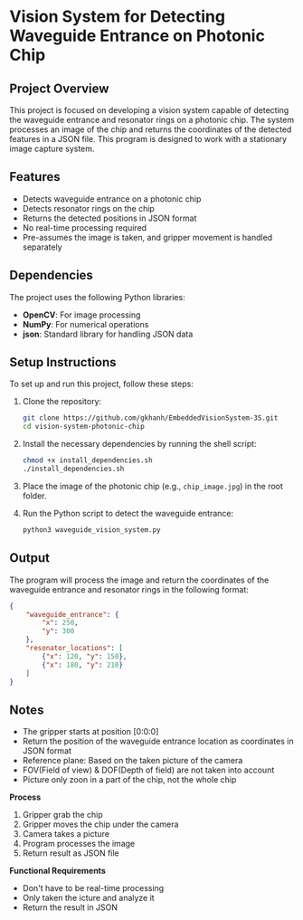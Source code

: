 # Vision System for Detecting Waveguide Entrance on Photonic Chip

## Project Overview

This project is focused on developing a vision system capable of detecting the waveguide entrance and resonator rings on a photonic chip. The system processes an image of the chip and returns the coordinates of the detected features in a JSON file. This program is designed to work with a stationary image capture system.

## Features

- Detects waveguide entrance on a photonic chip
- Detects resonator rings on the chip
- Returns the detected positions in JSON format
- No real-time processing required
- Pre-assumes the image is taken, and gripper movement is handled separately

## Dependencies

The project uses the following Python libraries:

- **OpenCV**: For image processing
- **NumPy**: For numerical operations
- **json**: Standard library for handling JSON data

## Setup Instructions

To set up and run this project, follow these steps:

1. Clone the repository:

    ```bash
    git clone https://github.com/gkhanh/EmbeddedVisionSystem-3S.git
    cd vision-system-photonic-chip
    ```

2. Install the necessary dependencies by running the shell script:

    ```bash
    chmod +x install_dependencies.sh
    ./install_dependencies.sh
    ```

3. Place the image of the photonic chip (e.g., `chip_image.jpg`) in the root folder.

4. Run the Python script to detect the waveguide entrance:

    ```bash
    python3 waveguide_vision_system.py
    ```

## Output

The program will process the image and return the coordinates of the waveguide entrance and resonator rings in the following format:

```json
{
    "waveguide_entrance": {
        "x": 250,
        "y": 300
    },
    "resonator_locations": [
        {"x": 120, "y": 150},
        {"x": 180, "y": 210}
    ]
}
```


## Notes ## 

- The gripper starts at position [0:0:0]
- Return the position of the waveguide entrance location as coordinates in
JSON format
- Reference plane: Based on the taken picture of the camera
- FOV(Field of view) & DOF(Depth of field) are not taken into account
- Picture only zoon in a part of the chip, not the whole chip

**Process**

1. Gripper grab the chip
2. Gripper moves the chip under the camera
3. Camera takes a picture
4. Program processes the image
5. Return result as JSON file

**Functional Requirements**
- Don't have to be real-time processing
- Only taken the icture and analyze it
- Return the result in JSON
